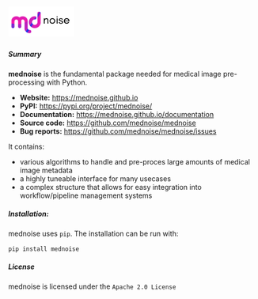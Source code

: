 # <img alt="mednoise" src="/documentation/logo/mednoise.png" height="60">

##### Summary 

**mednoise** is the fundamental package needed for medical image pre-processing with Python.

- **Website:** https://mednoise.github.io
- **PyPI:** https://pypi.org/project/mednoise/
- **Documentation:** https://mednoise.github.io/documentation
- **Source code:** https://github.com/mednoise/mednoise
- **Bug reports:** https://github.com/mednoise/mednoise/issues

It contains:
- various algorithms to handle and pre-proces large amounts of medical image metadata
- a highly tuneable interface for many usecases
- a complex structure that allows for easy integration into workflow/pipeline management systems

##### Installation:

mednoise uses `pip`.  The installation can be run with:

    pip install mednoise
   
##### License

mednoise is licensed under the `Apache 2.0 License`


